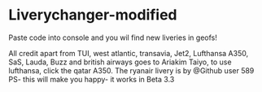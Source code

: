# Liverychanger-modified

Paste code into console and you wil find new liveries in  geofs!

All credit apart from TUI, west atlantic, transavia, Jet2, Lufthansa A350, SaS, Lauda, Buzz and british airways goes to Ariakim Taiyo, to use lufthansa, click the qatar A350.
The ryanair livery is by @Github user 589
PS- this will make you happy- it works in Beta 3.3
